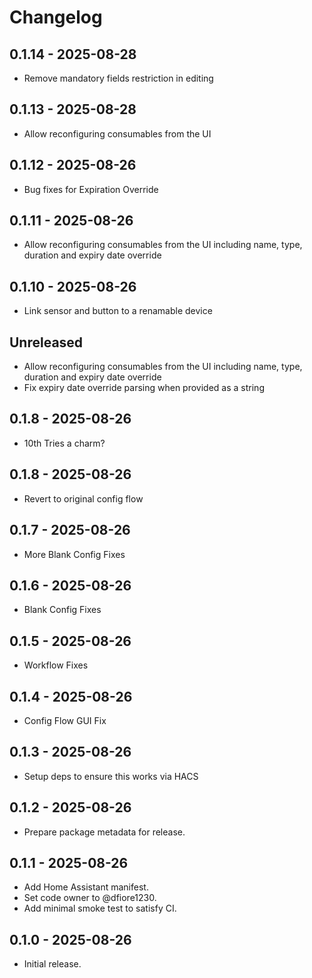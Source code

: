 # Changelog

## 0.1.14 - 2025-08-28
- Remove mandatory fields restriction in editing

## 0.1.13 - 2025-08-28
- Allow reconfiguring consumables from the UI

## 0.1.12 - 2025-08-26
- Bug fixes for Expiration Override

## 0.1.11 - 2025-08-26
- Allow reconfiguring consumables from the UI including name, type, duration and expiry date override

## 0.1.10 - 2025-08-26
- Link sensor and button to a renamable device

## Unreleased
- Allow reconfiguring consumables from the UI including name, type, duration and expiry date override
- Fix expiry date override parsing when provided as a string

## 0.1.8 - 2025-08-26
- 10th Tries a charm?

## 0.1.8 - 2025-08-26
- Revert to original config flow

## 0.1.7 - 2025-08-26
- More Blank Config Fixes

## 0.1.6 - 2025-08-26
- Blank Config Fixes

## 0.1.5 - 2025-08-26
- Workflow Fixes

## 0.1.4 - 2025-08-26
- Config Flow GUI Fix

## 0.1.3 - 2025-08-26
- Setup deps to ensure this works via HACS

## 0.1.2 - 2025-08-26
- Prepare package metadata for release.

## 0.1.1 - 2025-08-26
- Add Home Assistant manifest.
- Set code owner to @dfiore1230.
- Add minimal smoke test to satisfy CI.

## 0.1.0 - 2025-08-26
- Initial release.
